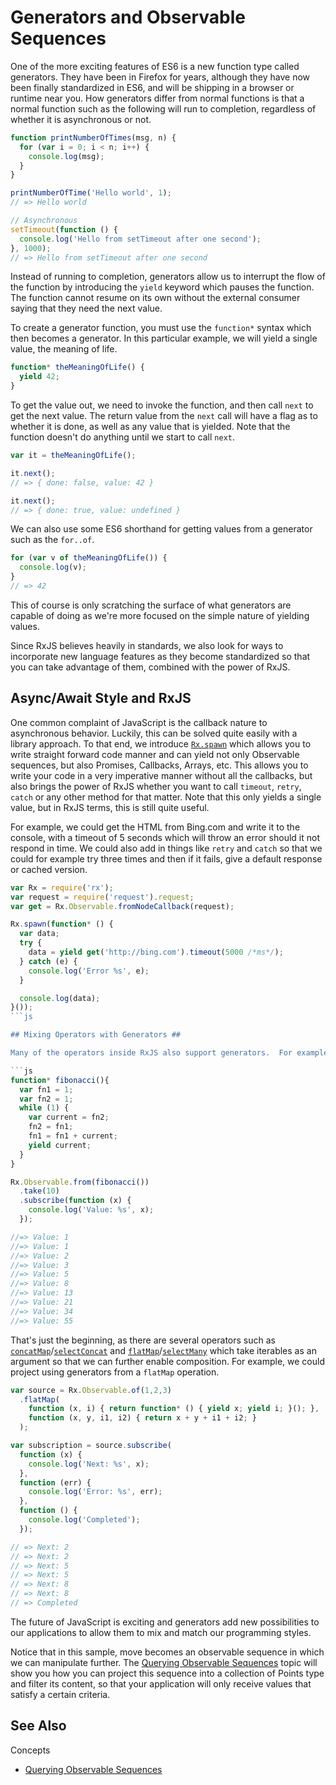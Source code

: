 # Generators and Observable Sequences #

One of the more exciting features of ES6 is a new function type called generators.  They have been in Firefox for years, although they have now been finally standardized in ES6, and will be shipping in a browser or runtime near you. How generators differ from normal functions is that a normal function such as the following will run to completion, regardless of whether it is asynchronous or not.

```js
function printNumberOfTimes(msg, n) {
  for (var i = 0; i < n; i++) {
    console.log(msg);
  }
}

printNumberOfTime('Hello world', 1);
// => Hello world

// Asynchronous
setTimeout(function () {
  console.log('Hello from setTimeout after one second');
}, 1000); 
// => Hello from setTimeout after one second
```

Instead of running to completion, generators allow us to interrupt the flow of the function by introducing the `yield` keyword which pauses the function.  The function cannot resume on its own without the external consumer saying that they need the next value.  

To create a generator function, you must use the `function*` syntax which then becomes a generator.  In this particular example, we will yield a single value, the meaning of life.
```js
function* theMeaningOfLife() {
  yield 42;
}
```

To get the value out, we need to invoke the function, and then call `next` to get the next value.  The return value from the `next` call will have a flag as to whether it is done, as well as any value that is yielded.  Note that the function doesn't do anything until we start to call `next`.

```js
var it = theMeaningOfLife();

it.next();
// => { done: false, value: 42 }

it.next();
// => { done: true, value: undefined }
```

We can also use some ES6 shorthand for getting values from a generator such as the `for..of`.

```js
for (var v of theMeaningOfLife()) {
  console.log(v);
}
// => 42
```

This of course is only scratching the surface of what generators are capable of doing as we're more focused on the simple nature of yielding values.

Since RxJS believes heavily in standards, we also look for ways to incorporate new language features as they become standardized so that you can take advantage of them, combined with the power of RxJS.

## Async/Await Style and RxJS ##

One common complaint of JavaScript is the callback nature to asynchronous behavior.  Luckily, this can be solved quite easily with a library approach.  To that end, we introduce [`Rx.spawn`](https://github.com/Reactive-Extensions/RxJS/tree/master/doc/api/core/operators/spawn.md) which allows you to write straight forward code manner and can yield not only Observable sequences, but also Promises, Callbacks, Arrays, etc.  This allows you to write your code in a very imperative manner without all the callbacks, but also brings the power of RxJS whether you want to call `timeout`, `retry`, `catch` or any other method for that matter.  Note that this only yields a single value, but in RxJS terms, this is still quite useful.  

For example, we could get the HTML from Bing.com and write it to the console, with a timeout of 5 seconds which will throw an error should it not respond in time.  We could also add in things like `retry` and `catch` so that we could for example try three times and then if it fails, give a default response or cached version.

```js
var Rx = require('rx');
var request = require('request').request;
var get = Rx.Observable.fromNodeCallback(request);

Rx.spawn(function* () {
  var data;
  try {
    data = yield get('http://bing.com').timeout(5000 /*ms*/);
  } catch (e) {
    console.log('Error %s', e);
  } 

  console.log(data);
}());
```js

## Mixing Operators with Generators ##

Many of the operators inside RxJS also support generators.  For example, we could use the [`Rx.Observable.from`](https://github.com/Reactive-Extensions/RxJS/tree/master/doc/api/core/operators/from.md) method to take a generator function, in this case, a Fibonacci sequence, take 10 of them and display it.

```js
function* fibonacci(){
  var fn1 = 1;
  var fn2 = 1;
  while (1) {
    var current = fn2;
    fn2 = fn1;
    fn1 = fn1 + current;
    yield current;
  }
}

Rx.Observable.from(fibonacci())
  .take(10)
  .subscribe(function (x) {
    console.log('Value: %s', x);
  });

//=> Value: 1
//=> Value: 1
//=> Value: 2
//=> Value: 3
//=> Value: 5
//=> Value: 8
//=> Value: 13
//=> Value: 21
//=> Value: 34
//=> Value: 55
```

That's just the beginning, as there are several operators such as [`concatMap`](https://github.com/Reactive-Extensions/RxJS/tree/master/doc/api/core/operators/concatmap.md)/[`selectConcat`](https://github.com/Reactive-Extensions/RxJS/tree/master/doc/api/core/operators/concatmap.md) and [`flatMap`](https://github.com/Reactive-Extensions/RxJS/tree/master/doc/api/core/operators/selectmany.md)/[`selectMany`](https://github.com/Reactive-Extensions/RxJS/tree/master/doc/api/core/operators/concatmap.md) which take iterables as an argument so that we can further enable composition.  For example, we could project using generators from a `flatMap` operation.

```js
var source = Rx.Observable.of(1,2,3)
  .flatMap(
    function (x, i) { return function* () { yield x; yield i; }(); },
    function (x, y, i1, i2) { return x + y + i1 + i2; }
  );

var subscription = source.subscribe(
  function (x) {
    console.log('Next: %s', x);
  },
  function (err) {
    console.log('Error: %s', err);
  },
  function () {
    console.log('Completed');
  });

// => Next: 2
// => Next: 2
// => Next: 5
// => Next: 5
// => Next: 8
// => Next: 8
// => Completed
```

The future of JavaScript is exciting and generators add new possibilities to our applications to allow them to mix and match our programming styles.

Notice that in this sample, move becomes an observable sequence in which we can manipulate further. The [Querying Observable Sequences](querying.md) topic will show you how you can project this sequence into a collection of Points type and filter its content, so that your application will only receive values that satisfy a certain criteria.

## See Also

Concepts
- [Querying Observable Sequences](querying.md)